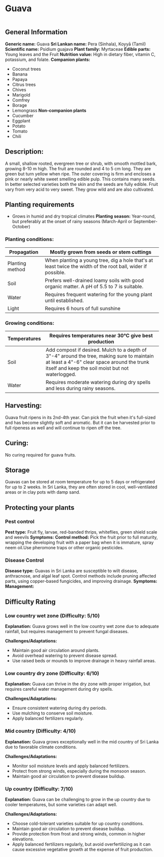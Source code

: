 # Guava
<IMAGE>
    
## General Information
**Generic name:** Guava
**Sri Lankan name:** Pera (Sinhala), Koyyā (Tamil)
**Scientific name:** Psidium guajava
**Plant family:** Myrtaceae
**Edible parts:** Young leaves and the Fruit
**Nutrition value:** <update>High in dietary fiber, vitamin C, potassium, and folate.</update>
**Companion plants:**
- <update>Coconut trees</update>
- <update>Banana</update>
- <update>Papaya</update>
- Citrus trees
- Chives
- Marigold
- Comfrey
- Borage
- <update>Lemongrass</update>
**Non-companion plants**
- Cucumber
- Eggplant
- Potato
- <update>Tomato</update>
- <update>Chili</update>

## Description:
A small, shallow rooted, evergreen tree or shrub, with smooth mottled bark, growing 8-10 m high. The fruit are rounded and 4 to 5 cm long. They are green but turn yellow when ripe. The outer covering is firm and encloses a pink or nearly white sweet smelling edible pulp. This contains many seeds. In better selected varieties both the skin and the seeds are fully edible. Fruit vary from very acid to very sweet. They grow wild and are also cultivated.

## Planting requirements
- Grows in humid and dry tropical climates
**Planting season:** <update>Year-round, but preferably at the onset of rainy seasons (March-April or September-October)</update>

### Planting conditions:
| **Propagation** | <update>Mostly grown from seeds or stem cuttings</update> |
|----|----|
| Planting method | When planting a young tree, dig a hole that's at least twice the width of the root ball, wider if possible. |
| Soil | <update>Prefers well-drained loamy soils with good organic matter. A pH of 5.5 to 7 is suitable.</update> |
| Water | Requires frequent watering for the young plant until established. |
| Light | Requires 6 hours of full sunshine |

### Growing conditions:

| **Temperatures** | Requires temperatures near 30°C give best production                                                                                                                                         |
|------------------|----------------------------------------------------------------------------------------------------------------------------------------------------------------------------------------------|
| Soil             | Add compost if desired. Mulch to a depth of 3"-4" around the tree, making sure to maintain at least a 4"-6" clear space around the trunk itself and keep the soil moist but not waterlogged. |
| Water            | <update>Requires moderate watering during dry spells and less during rainy seasons.</update>                                                                                                 |

## Harvesting:
Guava fruit ripens in its 2nd-4th year. Can pick the fruit when it's full-sized and has become slightly soft and aromatic. But it can be harvested prior to full ripeness as well and will continue to ripen off the tree.

## Curing:
No curing required for guava fruits.

## Storage
<update>Guavas can be stored at room temperature for up to 5 days or refrigerated for up to 2 weeks. In Sri Lanka, they are often stored in cool, well-ventilated areas or in clay pots with damp sand.</update>

## Protecting your plants
### Pest control
**Pest type:** Fruit fly, larvae, red-banded thrips, whiteflies, green shield scale and weevils
**Symptoms:**
**Control method:** Pick the fruit prior to full maturity, wrapping the developing fruit with a paper bag when it is immature, spray neem oil.<update>Use pheromone traps or other organic pesticides.</update>

### Disease Control
**Disease type:** <update>Guavas in Sri Lanka are susceptible to wilt disease, anthracnose, and algal leaf spot. Control methods include pruning affected parts, using copper-based fungicides, and improving drainage.</update>
**Symptoms:** 
**Management:** 

## Difficulty Rating

### Low country wet zone (Difficulty: 5/10)
**Explanation:** <update>Guava grows well in the low country wet zone due to adequate rainfall, but requires management to prevent fungal diseases.</update>

**Challenges/Adaptations:**
- Maintain good air circulation around plants.
- Avoid overhead watering to prevent disease spread.
- <update>Use raised beds or mounds to improve drainage in heavy rainfall areas.</update>

### Low country dry zone (Difficulty: 6/10)
**Explanation:** <update>Guava can thrive in the dry zone with proper irrigation, but requires careful water management during dry spells.</update>

**Challenges/Adaptations:**
- Ensure consistent watering during dry periods.
- <update>Use mulching to conserve soil moisture.</update>
- Apply balanced fertilizers regularly.

### Mid country (Difficulty: 4/10)
**Explanation:** <update>Guava grows exceptionally well in the mid country of Sri Lanka due to favorable climate conditions.</update>

**Challenges/Adaptations:**
- Monitor soil moisture levels and apply balanced fertilizers.
- <update>Protect from strong winds, especially during the monsoon season.</update>
- Maintain good air circulation to prevent disease buildup.

### Up country (Difficulty: 7/10)
**Explanation:** <update>Guava can be challenging to grow in the up country due to cooler temperatures, but some varieties can adapt well.</update>

**Challenges/Adaptations:**
- <update>Choose cold-tolerant varieties suitable for up country conditions.</update>
- Maintain good air circulation to prevent disease buildup.
- <update>Provide protection from frost and strong winds, common in higher elevations.</update>
- Apply balanced fertilizers regularly, but avoid overfertilizing as it can cause excessive vegetative growth at the expense of fruit production.